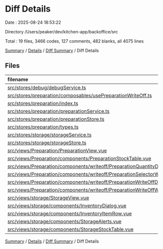 # Diff Details

Date : 2025-08-24 18:53:22

Directory /Users/peaker/dev/kitchen-app/backoffice/src

Total : 19 files, 3466 codes, 127 comments, 482 blanks, all 4075 lines

[Summary](results.md) / [Details](details.md) / [Diff Summary](diff.md) / Diff Details

## Files

| filename                                                                                                                                            | language   | code | comment | blank | total |
| :-------------------------------------------------------------------------------------------------------------------------------------------------- | :--------- | ---: | ------: | ----: | ----: |
| [src/stores/debug/debugService.ts](/src/stores/debug/debugService.ts)                                                                               | TypeScript |   82 |      14 |    13 |   109 |
| [src/stores/preparation/composables/usePreparationWriteOff.ts](/src/stores/preparation/composables/usePreparationWriteOff.ts)                       | TypeScript |  383 |      82 |    63 |   528 |
| [src/stores/preparation/index.ts](/src/stores/preparation/index.ts)                                                                                 | TypeScript |   10 |       2 |     1 |    13 |
| [src/stores/preparation/preparationService.ts](/src/stores/preparation/preparationService.ts)                                                       | TypeScript |  255 |     -29 |    32 |   258 |
| [src/stores/preparation/preparationStore.ts](/src/stores/preparation/preparationStore.ts)                                                           | TypeScript |   81 |      -6 |     2 |    77 |
| [src/stores/preparation/types.ts](/src/stores/preparation/types.ts)                                                                                 | TypeScript |  148 |     -25 |   -17 |   106 |
| [src/stores/storage/storageService.ts](/src/stores/storage/storageService.ts)                                                                       | TypeScript |  212 |      27 |    43 |   282 |
| [src/stores/storage/storageStore.ts](/src/stores/storage/storageStore.ts)                                                                           | TypeScript |   54 |       4 |    13 |    71 |
| [src/views/Preparation/PreparationView.vue](/src/views/Preparation/PreparationView.vue)                                                             | Vue        |   72 |       2 |    16 |    90 |
| [src/views/Preparation/components/PreparationStockTable.vue](/src/views/Preparation/components/PreparationStockTable.vue)                           | Vue        |  277 |       5 |    33 |   315 |
| [src/views/Preparation/components/writeoff/PreparationQuantityDialog.vue](/src/views/Preparation/components/writeoff/PreparationQuantityDialog.vue) | Vue        |  479 |       8 |    75 |   562 |
| [src/views/Preparation/components/writeoff/PreparationSelectorWidget.vue](/src/views/Preparation/components/writeoff/PreparationSelectorWidget.vue) | Vue        |  324 |       7 |    55 |   386 |
| [src/views/Preparation/components/writeoff/PreparationWriteOffDialog.vue](/src/views/Preparation/components/writeoff/PreparationWriteOffDialog.vue) | Vue        |  510 |      20 |    64 |   594 |
| [src/views/Preparation/components/writeoff/PreparationWriteOffWidget.vue](/src/views/Preparation/components/writeoff/PreparationWriteOffWidget.vue) | Vue        |   81 |       5 |    16 |   102 |
| [src/views/storage/StorageView.vue](/src/views/storage/StorageView.vue)                                                                             | Vue        |  120 |      -2 |    28 |   146 |
| [src/views/storage/components/InventoryDialog.vue](/src/views/storage/components/InventoryDialog.vue)                                               | Vue        |  111 |       2 |    11 |   124 |
| [src/views/storage/components/InventoryItemRow.vue](/src/views/storage/components/InventoryItemRow.vue)                                             | Vue        |   16 |       1 |     0 |    17 |
| [src/views/storage/components/StorageAlerts.vue](/src/views/storage/components/StorageAlerts.vue)                                                   | Vue        |   47 |       3 |     7 |    57 |
| [src/views/storage/components/StorageStockTable.vue](/src/views/storage/components/StorageStockTable.vue)                                           | Vue        |  204 |       7 |    27 |   238 |

[Summary](results.md) / [Details](details.md) / [Diff Summary](diff.md) / Diff Details
